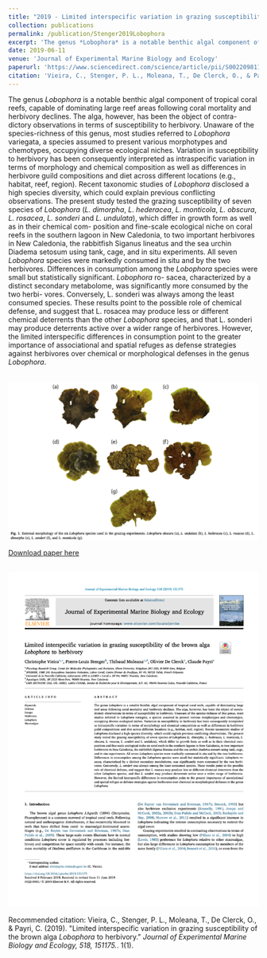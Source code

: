 ```yaml
---
title: "2019 - Limited interspecific variation in grazing susceptibility of the brown alga *Lobophora* to herbivory"
collection: publications
permalink: /publication/Stenger2019Lobophora
excerpt: 'The genus *Lobophora* is a notable benthic algal component of tropical coral reefs, capable of dominating large reef areas following coral mortality and herbivory declines. The alga, however, has been the object of contra- dictory observations in terms of susceptibility to herbivory. Unaware of the species-richness of this genus, most studies referred to *Lobophora* variegata, a species assumed to present various morphotypes and chemotypes, occupying diverse ecological niches. Variation in susceptibility to herbivory has been consequently interpreted as intraspecific variation in terms of morphology and chemical composition as well as differences in herbivore guild compositions and diet across different locations (e.g., habitat, reef, region). Recent taxonomic studies of *Lobophora* disclosed a high species diversity, which could explain previous conflicting observations. The present study tested the grazing susceptibility of seven species of *Lobophora* (*L. dimorpha*, *L. hederacea*, *L. monticola*, *L. obscura*, *L. rosacea*, *L. sonderi* and *L. undulata*), which differ in growth form as well as in their chemical com- position and fine-scale ecological niche on coral reefs in the southern lagoon in New Caledonia, to two important herbivores in New Caledonia, the rabbitfish Siganus lineatus and the sea urchin Diadema setosum using tank, cage, and in situ experiments. All seven *Lobophora* species were markedly consumed in situ and by the two herbivores. Differences in consumption among the *Lobophora* species were small but statistically significant. *Lobophora* ro- sacea, characterized by a distinct secondary metabolome, was significantly more consumed by the two herbi- vores. Conversely, L. sonderi was always among the least consumed species. These results point to the possible role of chemical defense, and suggest that L. rosacea may produce less or different chemical deterrents than the other *Lobophora* species, and that L. sonderi may produce deterrents active over a wider range of herbivores. However, the limited interspecific differences in consumption point to the greater importance of associational and spatial refuges as defense strategies against herbivores over chemical or morphological defenses in the genus *Lobophora*.'
date: 2019-06-11
venue: 'Journal of Experimental Marine Biology and Ecology'
paperurl: 'https://www.sciencedirect.com/science/article/pii/S0022098118304817?casa_token=t20tBBmPaGwAAAAA:TpiHJITggZFYMztyrQoqNT7KEjHsKIA_aw6GoZCNBFQf-LQ2huIuThXjxxLpBG_DKe7izvtTRMY'
citation: 'Vieira, C., Stenger, P. L., Moleana, T., De Clerck, O., & Payri, C. (2019). &quot;Limited interspecific variation in grazing susceptibility of the brown alga <i>Lobophora to herbivory</i>.&quot; <i> Journal of Experimental Marine Biology and Ecology, 518, 151175.</i>.'
---
```

The genus *Lobophora* is a notable benthic algal component of tropical coral reefs, capable of dominating large reef areas following coral mortality and herbivory declines. The alga, however, has been the object of contra- dictory observations in terms of susceptibility to herbivory. Unaware of the species-richness of this genus, most studies referred to *Lobophora* variegata, a species assumed to present various morphotypes and chemotypes, occupying diverse ecological niches. Variation in susceptibility to herbivory has been consequently interpreted as intraspecific variation in terms of morphology and chemical composition as well as differences in herbivore guild compositions and diet across different locations (e.g., habitat, reef, region). Recent taxonomic studies of *Lobophora* disclosed a high species diversity, which could explain previous conflicting observations. The present study tested the grazing susceptibility of seven species of *Lobophora* (*L. dimorpha*, *L. hederacea*, *L. monticola*, *L. obscura*, *L. rosacea*, *L. sonderi* and *L. undulata*), which differ in growth form as well as in their chemical com- position and fine-scale ecological niche on coral reefs in the southern lagoon in New Caledonia, to two important herbivores in New Caledonia, the rabbitfish Siganus lineatus and the sea urchin Diadema setosum using tank, cage, and in situ experiments. All seven *Lobophora* species were markedly consumed in situ and by the two herbivores. Differences in consumption among the *Lobophora* species were small but statistically significant. *Lobophora* ro- sacea, characterized by a distinct secondary metabolome, was significantly more consumed by the two herbi- vores. Conversely, L. sonderi was always among the least consumed species. These results point to the possible role of chemical defense, and suggest that L. rosacea may produce less or different chemical deterrents than the other *Lobophora* species, and that L. sonderi may produce deterrents active over a wider range of herbivores. However, the limited interspecific differences in consumption point to the greater importance of associational and spatial refuges as defense strategies against herbivores over chemical or morphological defenses in the genus *Lobophora*.

<br/><img src='/images/Lobophora.png'>

[Download paper here](https://www.sciencedirect.com/science/article/pii/S0022098118304817?casa_token=t20tBBmPaGwAAAAA:TpiHJITggZFYMztyrQoqNT7KEjHsKIA_aw6GoZCNBFQf-LQ2huIuThXjxxLpBG_DKe7izvtTRMY)

<br/><img src='/images/2019_lobophora.png'>

Recommended citation: Vieira, C., Stenger, P. L., Moleana, T., De Clerck, O., & Payri, C. (2019). &quot;Limited interspecific variation in grazing susceptibility of the brown alga <i>Lobophora</i> to herbivory.&quot; <i> Journal of Experimental Marine Biology and Ecology, 518, 151175.</i>. 1(1).
